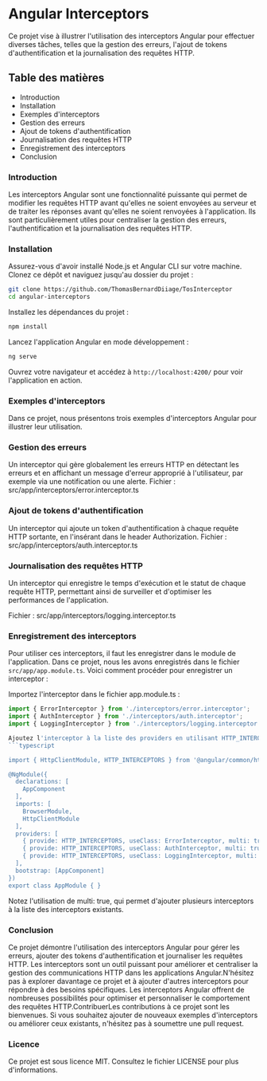 # Angular Interceptors

Ce projet vise à illustrer l'utilisation des interceptors Angular pour effectuer diverses tâches, telles que la gestion des erreurs, l'ajout de tokens d'authentification et la journalisation des requêtes HTTP.

## Table des matières

- Introduction
- Installation
- Exemples d'interceptors
- Gestion des erreurs
- Ajout de tokens d'authentification
- Journalisation des requêtes HTTP
- Enregistrement des interceptors
- Conclusion

### Introduction

Les interceptors Angular sont une fonctionnalité puissante qui permet de modifier les requêtes HTTP avant qu'elles ne soient envoyées au serveur et de traiter les réponses avant qu'elles ne soient renvoyées à l'application. Ils sont particulièrement utiles pour centraliser la gestion des erreurs, l'authentification et la journalisation des requêtes HTTP.

### Installation

Assurez-vous d'avoir installé Node.js et Angular CLI sur votre machine. Clonez ce dépôt et naviguez jusqu'au dossier du projet :
```bash
git clone https://github.com/ThomasBernardDiiage/TosInterceptor
cd angular-interceptors
```

Installez les dépendances du projet :

```bash
npm install
```

Lancez l'application Angular en mode développement :
```bash
ng serve
```

Ouvrez votre navigateur et accédez à `http://localhost:4200/` pour voir l'application en action.

### Exemples d'interceptors

Dans ce projet, nous présentons trois exemples d'interceptors Angular pour illustrer leur utilisation.

### Gestion des erreurs

Un interceptor qui gère globalement les erreurs HTTP en détectant les erreurs et en affichant un message d'erreur approprié à l'utilisateur, par exemple via une notification ou une alerte.
Fichier : src/app/interceptors/error.interceptor.ts

### Ajout de tokens d'authentification

Un interceptor qui ajoute un token d'authentification à chaque requête HTTP sortante, en l'insérant dans le header Authorization.
Fichier : src/app/interceptors/auth.interceptor.ts

### Journalisation des requêtes HTTP

Un interceptor qui enregistre le temps d'exécution et le statut de chaque requête HTTP, permettant ainsi de surveiller et d'optimiser les performances de l'application.

Fichier : src/app/interceptors/logging.interceptor.ts


### Enregistrement des interceptors

Pour utiliser ces interceptors, il faut les enregistrer dans le module de l'application. Dans ce projet, nous les avons enregistrés dans le fichier `src/app/app.module.ts`. Voici comment procéder pour enregistrer un interceptor :

Importez l'interceptor dans le fichier app.module.ts :

```typescript
import { ErrorInterceptor } from './interceptors/error.interceptor';
import { AuthInterceptor } from './interceptors/auth.interceptor';
import { LoggingInterceptor } from './interceptors/logging.interceptor';

Ajoutez l'interceptor à la liste des providers en utilisant HTTP_INTERCEPTORS et useClass :
```typescript

import { HttpClientModule, HTTP_INTERCEPTORS } from '@angular/common/http';

@NgModule({
  declarations: [
    AppComponent
  ],
  imports: [
    BrowserModule,
    HttpClientModule
  ],
  providers: [
    { provide: HTTP_INTERCEPTORS, useClass: ErrorInterceptor, multi: true },
    { provide: HTTP_INTERCEPTORS, useClass: AuthInterceptor, multi: true },
    { provide: HTTP_INTERCEPTORS, useClass: LoggingInterceptor, multi: true }
  ],
  bootstrap: [AppComponent]
})
export class AppModule { }
```

Notez l'utilisation de multi: true, qui permet d'ajouter plusieurs interceptors à la liste des interceptors existants.

### Conclusion

Ce projet démontre l'utilisation des interceptors Angular pour gérer les erreurs, ajouter des tokens d'authentification et journaliser les requêtes HTTP. Les interceptors sont un outil puissant pour améliorer et centraliser la gestion des communications HTTP dans les applications Angular.N'hésitez pas à explorer davantage ce projet et à ajouter d'autres interceptors pour répondre à des besoins spécifiques. Les interceptors Angular offrent de nombreuses possibilités pour optimiser et personnaliser le comportement des requêtes HTTP.ContribuerLes contributions à ce projet sont les bienvenues. Si vous souhaitez ajouter de nouveaux exemples d'interceptors ou améliorer ceux existants, n'hésitez pas à soumettre une pull request.

### Licence

Ce projet est sous licence MIT. Consultez le fichier LICENSE pour plus d'informations.
